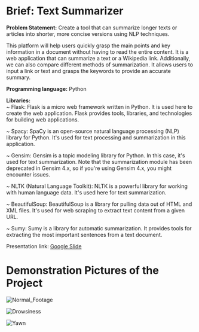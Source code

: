 # Brief: Text Summarizer

<b>Problem Statement:</b> Create a tool that can summarize longer texts or articles into shorter, more concise versions using NLP techniques.

This platform will help users quickly grasp the main points and key information in a document without having to read the entire content. It is a web application that can summarize a text or a Wikipedia link. Additionally, we can also compare different methods of summarization.
It allows users to input a link or text and grasps the keywords to provide an accurate summary.


<b>Programming language:</b> Python<br>

<b>Libraries:</b><br>
~   Flask: Flask is a micro web framework written in Python. It is used here to create the web application. Flask provides tools, libraries, and technologies for building web applications.<br>

~   Spacy: SpaCy is an open-source natural language processing (NLP) library for Python. It's used for text processing and summarization in this application.<br>

~   Gensim: Gensim is a topic modeling library for Python. In this case, it's used for text summarization. Note that the summarization module has been deprecated in Gensim 4.x, so if you're using Gensim 4.x, you might encounter issues.<br>

~   NLTK (Natural Language Toolkit): NLTK is a powerful library for working with human language data. It's used here for text summarization.<br>

~   BeautifulSoup: BeautifulSoup is a library for pulling data out of HTML and XML files. It's used for web scraping to extract text content from a given URL.<br>

~   Sumy: Sumy is a library for automatic summarization. It provides tools for extracting the most important sentences from a text document.<br>


Presentation link: [Google Slide](https://docs.google.com/presentation/d/1mF39OjadchSom_WzYQoSeuoA05aRdAkBE620oFKr1Oo/edit?usp=sharing)

# <b>Demonstration Pictures of the Project</b>

![Normal_Footage]()

![Drowsiness]()

![Yawn]()
